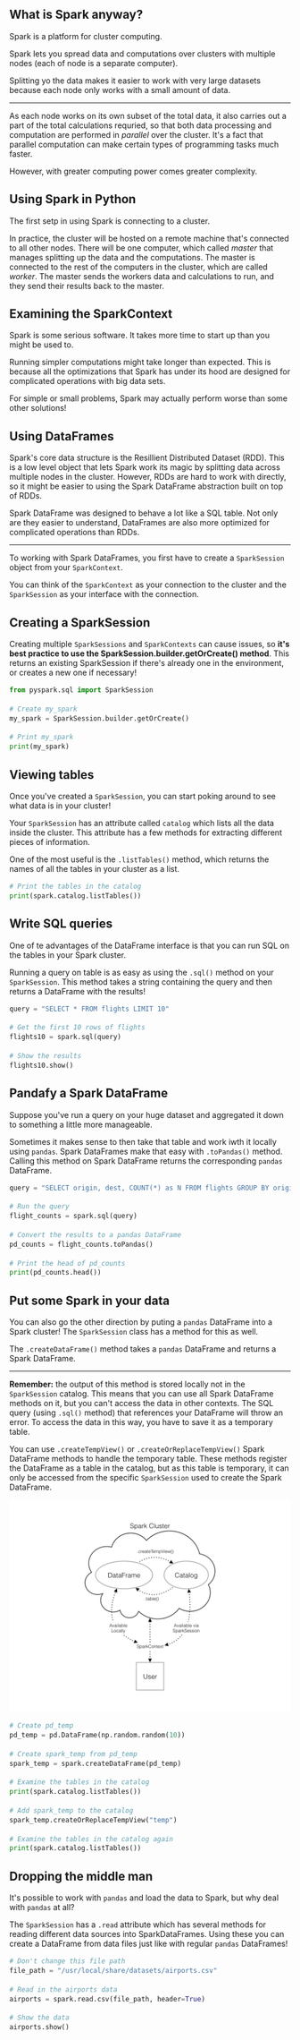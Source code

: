 ## What is Spark anyway?

Spark is a platform for cluster computing.

Spark lets you spread data and computations over clusters with multiple nodes (each of node is a separate computer).

Splitting yo the data makes it easier to work with very large datasets because each node only works with a small amount of data.

---

As each node works on its own subset of the total data, it also carries out a part of the total calculations requried, so that both data processing and computation are performed in *parallel* over the cluster. It's a fact that parallel computation can make certain types of programming tasks much faster. 

However, with greater computing power comes greater complexity.

## Using Spark in Python

The first setp in using Spark is connecting to a cluster. 

In practice, the cluster will be hosted on a remote machine that's connected to all other nodes. There will be one computer, which called *master* that manages splitting up the data and the computations. The master is connected to the rest of the computers in the cluster, which are called *worker*. The master sends the workers data and calculations to run, and they send their results back to the master. 

## Examining the SparkContext

Spark is some serious software. It takes more time to start up than you might be used to. 

Running simpler computations might take longer than expected. This is because all the optimizations that Spark has under its hood are designed for complicated operations with big data sets. 

For simple or small problems, Spark may actually perform worse than some other solutions!

## Using DataFrames

Spark's core data structure is the Resillient Distributed Dataset (RDD). This is a low level object that lets Spark work its magic by splitting data across multiple nodes in the cluster. However, RDDs are hard to work with directly, so it might be easier to using the Spark DataFrame abstraction built on top of RDDs. 

Spark DataFrame was designed to behave a lot like a SQL table. Not only are they easier to understand, DataFrames are also more optimized for complicated operations than RDDs. 

---

To working with Spark DataFrames, you first have to create a `SparkSession` object from your `SparkContext`. 

You can think of the `SparkContext` as your connection to the cluster and the `SparkSession` as your interface with the connection. 

## Creating a SparkSession

Creating multiple `SparkSessions` and `SparkContexts` can cause issues, so **it's best practice to use the SparkSession.builder.getOrCreate() method**. This returns an existing SparkSession if there's already one in the environment, or creates a new one if necessary!

```python
from pyspark.sql import SparkSession

# Create my_spark
my_spark = SparkSession.builder.getOrCreate()

# Print my_spark
print(my_spark)
```

## Viewing tables

Once you've created a `SparkSession`, you can start poking around to see what data is in your cluster!

Your `SparkSession` has an attribute called `catalog` which lists all the data inside the cluster. This attribute has a few methods for extracting different pieces of information. 

One of the most useful is the `.listTables()` method, which returns the names of all the tables in your cluster as a list.

```python
# Print the tables in the catalog
print(spark.catalog.listTables())
```

## Write SQL queries

One of te advantages of the DataFrame interface is that you can run SQL on the tables in your Spark cluster. 

Running a query on table is as easy as using the `.sql()` method on your `SparkSession`. This method takes a string containing the query and then returns a DataFrame with the results!

```python
query = "SELECT * FROM flights LIMIT 10"

# Get the first 10 rows of flights
flights10 = spark.sql(query)

# Show the results
flights10.show()
```

## Pandafy a Spark DataFrame

Suppose you've run a query on your huge dataset and aggregated it down to something a little more manageable. 

Sometimes it makes sense to then take that table and work iwth it locally using `pandas`. Spark DataFrames make that easy with `.toPandas()` method. Calling this method on Spark DataFrame returns the corresponding `pandas` DataFrame.

```python
query = "SELECT origin, dest, COUNT(*) as N FROM flights GROUP BY origin, dest"

# Run the query
flight_counts = spark.sql(query)

# Convert the results to a pandas DataFrame
pd_counts = flight_counts.toPandas()

# Print the head of pd_counts
print(pd_counts.head())
```

## Put some Spark in your data

You can also go the other direction by puting a `pandas` DataFrame into a Spark cluster! The `SparkSession` class has a method for this as well. 

The `.createDataFrame()` method takes a `pandas` DataFrame and returns a Spark DataFrame. 

---

**Remember:** the output of this method is stored locally not in the `SparkSession` catalog. This means that you can use all Spark DataFrame methods on it, but you can't access the data in other contexts. The SQL query (using `.sql()` method) that references your DataFrame will throw an error. To access the data in this way, you have to save it as a temporary table.

You can use `.createTempView()` or `.createOrReplaceTempView()` Spark DataFrame methods to handle the temporary table. These methods register the DataFrame as a table in the catalog, but as this table is temporary, it can only be accessed from the specific `SparkSession` used to create the Spark DataFrame.

![spark-figure](/spark_figure.png)

```python
# Create pd_temp
pd_temp = pd.DataFrame(np.random.random(10))

# Create spark_temp from pd_temp
spark_temp = spark.createDataFrame(pd_temp)

# Examine the tables in the catalog
print(spark.catalog.listTables())

# Add spark_temp to the catalog
spark_temp.createOrReplaceTempView("temp")

# Examine the tables in the catalog again
print(spark.catalog.listTables())
```

## Dropping the middle man

It's possible to work with `pandas` and load the data to Spark, but why deal with `pandas` at all?

The `SparkSession` has a `.read` attribute which has several methods for reading different data sources into SparkDataFrames. Using these you can create a DataFrame from data files just like with regular `pandas` DataFrames!

```python
# Don't change this file path
file_path = "/usr/local/share/datasets/airports.csv"

# Read in the airports data
airports = spark.read.csv(file_path, header=True)

# Show the data
airports.show()
```